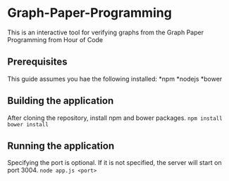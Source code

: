 # Graph-Paper-Programming
This is an interactive tool for verifying graphs from the Graph Paper Programming from Hour of Code


## Prerequisites
This guide assumes you hae the following installed:
*npm
*nodejs
*bower


## Building the application
After cloning the repository, install npm and bower packages.
```npm install```
```bower install```

## Running the application
Specifying the port is optional.  If it is not specified, the server will start on port 3004.
`node app.js <port>`
